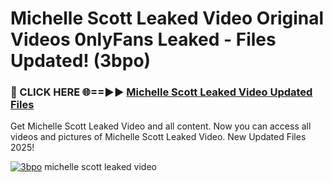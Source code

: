 # Michelle Scott Leaked Video Original Videos 0nlyFans Leaked - Files Updated! (3bpo)

<h3>🔴 CLICK HERE 🌐==►► <a href="https://tinyurl.com/2jnfzry5" rel="nofollow">Michelle Scott Leaked Video Updated Files</a></h3>

Get Michelle Scott Leaked Video and all content. Now you can access all videos and pictures of Michelle Scott Leaked Video. New Updated Files 2025!

[![3bpo](https://i.imgur.com/GyGTBgg.gif)](https://tinyurl.com/2jnfzry5)
michelle scott leaked video